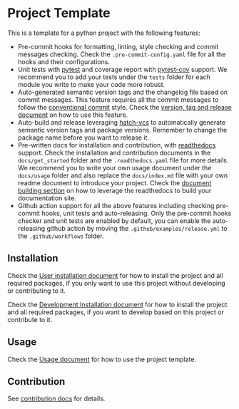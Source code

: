 # Project Template

This is a template for a python project with the following features:

- Pre-commit hooks for formatting, linting, style checking and commit messages checking. Check the `.pre-commit-config.yaml` file for all the hooks and their configurations.
- Unit tests with [pytest](https://docs.pytest.org/en/latest/) and coverage report with [pytest-cov](https://pytest-cov.readthedocs.io/en/latest/) support. We recommend you to add your tests under the `tests` folder for each module you write to make your code more robust.
- Auto-generated semantic version tags and the changelog file based on commit messages. This feature requires all the commit messages to follow the [conventional commit](https://www.conventionalcommits.org/en/v1.0.0/) style. Check the [version, tag and release document](docs/get_started/contribution.md#version-tag-and-release) on how to use this feature.
- Auto-build and release leveraging [hatch-vcs](https://github.com/ofek/hatch-vcs) to automatically generate semantic version tags and package versions. Remember to change the package name before you want to release it.
- Pre-written docs for installation and contribution, with [readthedocs](https://readthedocs.org/) support. Check the installation and contribution documents in the `docs/get_started` folder and the `.readthedocs.yaml` file for more details. We recommend you to write your own usage document under the `docs/usage` folder and also replace the `docs/index.md` file with your own readme document to introduce your project. Check the [document building section](docs/get_started/usage.md#documentation) on how to leverage the readthedocs to build your documentation site.
- Github action support for all the above features including checking pre-commit hooks, unit tests and auto-releasing. Only the pre-commit hooks checker and unit tests are enabled by default, you can enable the auto-releasing github action by moving the `.github/examples/release.yml` to the `.github/workflows` folder.

## Installation

Check the [User installation document](docs/get_started/installation.md) for how to install the project and all required packages, if you only want to use this project without developing or contributing to it.

Check the [Development Installation document](docs/get_started/contribution.md#installation) for how to install the project and all required packages, if you want to develop based on this project or contribute to it.

## Usage

Check the [Usage document](docs/get_started/usage.md) for how to use the project template.

## Contribution

See [contribution docs](docs/get_started/contribution.md) for details.
